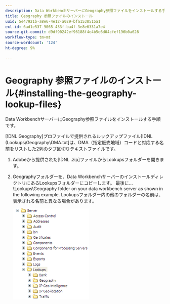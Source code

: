 ```yaml
---
description: Data WorkbenchサーバーにGeography参照ファイルをインストールする手順です。
title: Geography 参照ファイルのインストール
uuid: 5e47921b-a8e6-4e12-a029-bfa1538515a1
exl-id: 6ad1e537-9065-433f-ba4f-3e8e6331a7e4
source-git-commit: d9df90242ef96188f4e4b5e6d04cfef196b0a628
workflow-type: tm+mt
source-wordcount: '124'
ht-degree: 9%

---
```


# Geography 参照ファイルのインストール{#installing-the-geography-lookup-files}

Data WorkbenchサーバーにGeography参照ファイルをインストールする手順です。

[!DNL Geography]プロファイルで提供されるルックアップファイル[!DNL (Lookups\Geography\DMA.txt]は、DMA（指定販売地域）コードと対応する名前をリストした2列のタブ区切りテキストファイルです。

1. Adobeから提供された[!DNL .zip]ファイルからLookupsフォルダーを開きます。
1. Geographyフォルダーを、Data WorkbenchサーバーのインストールディレクトリにあるLookupsフォルダーにコピーします。 最後に…\Lookups\Geography folder on your data workbench server as shown in the following example. Lookupsフォルダー内の他のフォルダーの名前は、表示される名前と異なる場合があります。

   ![ステップ情報](assets/Geo_installLookups_dir.png)
